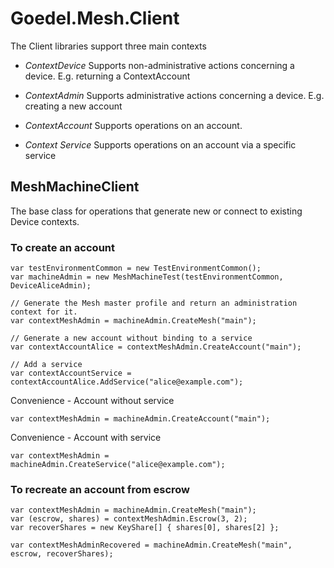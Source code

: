 ﻿# Goedel.Mesh.Client

The Client libraries support three main contexts

* *ContextDevice* Supports non-administrative actions concerning a device. E.g. returning a ContextAccount

* *ContextAdmin* Supports administrative actions concerning a device. E.g. creating a new account

* *ContextAccount* Supports operations on an account.

* *Context Service* Supports operations on an account via a specific service

## MeshMachineClient

The base class for operations that generate new or connect to existing Device contexts.

### To create an account

````
var testEnvironmentCommon = new TestEnvironmentCommon();
var machineAdmin = new MeshMachineTest(testEnvironmentCommon, DeviceAliceAdmin);

// Generate the Mesh master profile and return an administration context for it.
var contextMeshAdmin = machineAdmin.CreateMesh("main");

// Generate a new account without binding to a service
var contextAccountAlice = contextMeshAdmin.CreateAccount("main");

// Add a service
var contextAccountService = contextAccountAlice.AddService("alice@example.com");
````

Convenience - Account without service

````
var contextMeshAdmin = machineAdmin.CreateAccount("main");
````


Convenience - Account with service

````
var contextMeshAdmin = machineAdmin.CreateService("alice@example.com");
````


### To recreate an account from escrow

````
var contextMeshAdmin = machineAdmin.CreateMesh("main");
var (escrow, shares) = contextMeshAdmin.Escrow(3, 2);
var recoverShares = new KeyShare[] { shares[0], shares[2] };

var contextMeshAdminRecovered = machineAdmin.CreateMesh("main", escrow, recoverShares);
````
